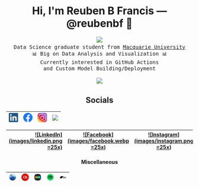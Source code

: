 <p align="center">
	<h1 align="center">Hi, I'm Reuben B Francis — @reubenbf 👋</h1>
</p>

<p align="center">
	<img src="https://i.imgur.com/SrExpSG.gif" width="240px">
	<samp>
		<br>Data Science graduate student from <a href="https://www.mq.edu.au/">Macquarie University</a>
		<br>📊 Big on Data Analysis and Visualization 📊
		<br>Currently interested in GitHub Actions
		<br>and Custom Model Building/Deployment
		<br><br>
		<img src="https://github-readme-stats.vercel.app/api?username=reubenbf&show_icons=true&hide_border=true&theme=dark&count_private=true" width="400px">
		<br>
  </samp>
</p>

<p align="center">
	<h2 align="center">Socials</h2>
</p>

<a href=https://www.linkedin.com/in/reubenbf/><img src="https://raw.githubusercontent.com/reubenbf/reubenbf/master/images/linkedin.png" width=25px></a>|<a href=https://www.facebook.com/reuben.francis><img src="https://raw.githubusercontent.com/reubenbf/reubenbf/master/images/facebook.webp" width=25px></a>|<a href=https://www.instagram.com/reuben.francis/><img src="https://raw.githubusercontent.com/reubenbf/reubenbf/master/images/instagram.png" width=25px></a>|<a href=http://reubenbf.github.io/Reuben_Portfolio/><img src="https://img.shields.io/badge/PORTFOLIO-lightgrey.svg"></a>
-:|:-:|:-:|:-

 [![LinkedIn](images/linkedin.png =25x)](https://www.linkedin.com/in/reubenbf/)|[![Facebook](images/facebook.webp =25x)](https://www.facebook.com/reuben.francis)|[![Instagram](images/instagram.png =25x)](https://www.instagram.com/reuben.francis/)|  [![](https://img.shields.io/badge/PORTFOLIO-lightgrey.svg)](http://reubenbf.github.io/Reuben_Portfolio/)
-:|:-:|:-:|:-

<p align="center">
	<h4 align="center">Miscellaneous</h4>
</p>

<a href=https://rateyourmusic.com/~reubenfrancis><img src="https://raw.githubusercontent.com/reubenbf/reubenbf/master/images/rym.png" width=20px></a>|<a href=https://www.last.fm/user/reuben_francis><img src="https://raw.githubusercontent.com/reubenbf/reubenbf/master/images/lastfm.png" width=20px></a>|<a href=https://letterboxd.com/reuben_francis/><img src="https://raw.githubusercontent.com/reubenbf/reubenbf/master/images/letterboxd.png" width=20px></a>|<a href=https://open.spotify.com/user/12186141937><img src="https://raw.githubusercontent.com/reubenbf/reubenbf/master/images/spotify.png" width=20px></a>|<a href=https://bandcamp.com/reubenbf><img src="https://raw.githubusercontent.com/reubenbf/reubenbf/master/images/bandcamp.png" width=20px></a>
-:|:-:|:-:|:-:|:-

